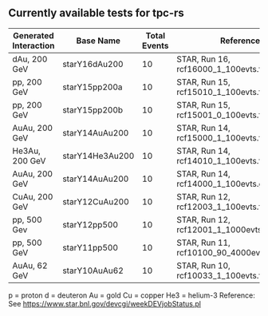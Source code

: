 ## Currently available tests for tpc-rs

Generated Interaction | Base Name       | Total Events | Reference
---                   | ---             | ---          | ---
dAu, 200 GeV          | starY16dAu200   | 10           | STAR, Run 16, rcf16000_1_100evts.fzd
pp, 200 GeV           | starY15pp200a   | 10           | STAR, Run 15, rcf15010_1_100evts.fzd
pp, 200 GeV           | starY15pp200b   | 10           | STAR, Run 15, rcf15001_0_100evts.fzd
AuAu, 200 GeV         | starY14AuAu200  | 10           | STAR, Run 14, rcf15000_1_100evts.fzd
He3Au, 200 GeV        | starY14He3Au200 | 10           | STAR, Run 14, rcf14010_1_100evts.fzd
AuAu, 200 GeV         | starY14AuAu200  | 10           | STAR, Run 14, rcf14000_1_100evts.geant.root
CuAu, 200 GeV         | starY12CuAu200  | 10           | STAR, Run 12, rcf12003_1_100evts.fzd
pp, 500 Gev           | starY12pp500    | 10           | STAR, Run 12, rcf12001_1_1000evts.fzd
pp, 500 GeV           | starY11pp500    | 10           | STAR, Run 11, rcf10100_90_4000evts_minb.fzd
AuAu, 62 GeV          | starY10AuAu62   | 10           | STAR, Run 10, rcf10033_1_100evts.fzd

p = proton
d = deuteron
Au = gold
Cu = copper
He3 = helium-3
Reference: See https://www.star.bnl.gov/devcgi/weekDEVjobStatus.pl
